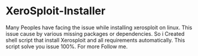 # XeroSploit-Installer

Many Peoples have facing the issue while installing xerosploit on linux. This issue cause by various missing packages or dependencies. So i Created shell script that install Xerosploit and all requirements automatically. This script solve you issue 100%. For more Follow me. 
